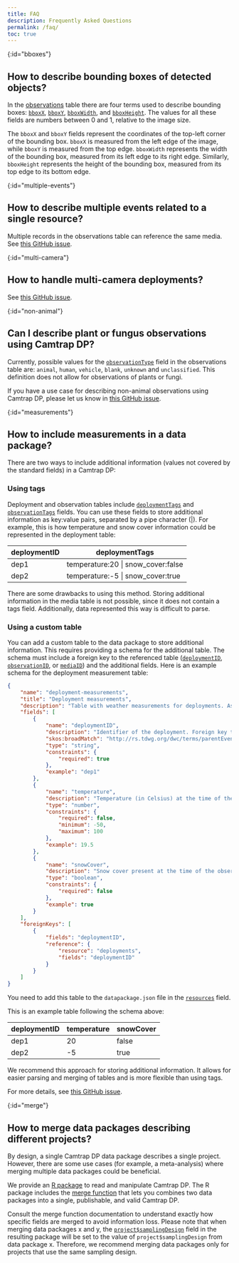 ```yaml
---
title: FAQ
description: Frequently Asked Questions
permalink: /faq/
toc: true
---
```


{:id="bboxes"}
## How to describe bounding boxes of detected objects?

In the [observations](/data/#observations) table there are four terms used to describe bounding boxes: [`bboxX`](/data/#observations.bboxX), [`bboxY`](/data/#observations.bboxY), [`bboxWidth`](/data/#observations.bboxWidth), and [`bboxHeight`](/data/#observations.bboxHeight). The values for all these fields are numbers between 0 and 1, relative to the image size.

The `bboxX` and `bboxY` fields represent the coordinates of the top-left corner of the bounding box. `bboxX` is measured from the left edge of the image, while `bboxY` is measured from the top edge. `bboxWidth` represents the width of the bounding box, measured from its left edge to its right edge. Similarly, `bboxHeight` represents the height of the bounding box, measured from its top edge to its bottom edge.

{:id="multiple-events"}
## How to describe multiple events related to a single resource?

Multiple records in the observations table can reference the same media. See [this GitHub issue](https://github.com/tdwg/camtrap-dp/issues/39).

{:id="multi-camera"}
## How to handle multi-camera deployments?

See [this GitHub issue](https://github.com/tdwg/camtrap-dp/issues/328).

{:id="non-animal"}
## Can I describe plant or fungus observations using Camtrap DP?

Currently, possible values for the [`observationType`](/data/#observations.observationType) field in the observations table are: `animal`, `human`, `vehicle`, `blank`, `unknown` and `unclassified`. This definition does not allow for observations of plants or fungi. 

If you have a use case for describing non-animal observations using Camtrap DP, please let us know in [this GitHub issue](https://github.com/tdwg/camtrap-dp/issues/346).

{:id="measurements"}
## How to include measurements in a data package?

There are two ways to include additional information (values not covered by the standard fields) in a Camtrap DP:

### Using tags

Deployment and observation tables include [`deploymentTags`](/data/#deployments.deploymentTags) and [`observationTags`](/data/#observations.observationTags) fields. You can use these fields to store additional information as key:value pairs, separated by a pipe character (|). For example, this is how temperature and snow cover information could be represented in the deployment table:

deploymentID | deploymentTags
--- | ---
dep1 | temperature:20 &#x7c; snow_cover:false
dep2 | temperature:-5 &#x7c; snow_cover:true

There are some drawbacks to using this method. Storing additional information in the media table is not possible, since it does not contain a tags field. Additionally, data represented this way is difficult to parse.

### Using a custom table

You can add a custom table to the data package to store additional information. This requires providing a schema for the additional table. The schema must include a foreign key to the referenced table ([`deploymentID`](/data/#deployments.deploymentID), [`observationID`](/data/#observations.observationID), or [`mediaID`](/data/#media.mediaID)) and the additional fields. Here is an example schema for the deployment measurement table:

```json
{
    "name": "deployment-measurements",
    "title": "Deployment measurements",
    "description": "Table with weather measurements for deployments. Associated with deployments (`deploymentID`).",
    "fields": [
        {
            "name": "deploymentID",
            "description": "Identifier of the deployment. Foreign key to `deployments.deploymentID`.",
            "skos:broadMatch": "http://rs.tdwg.org/dwc/terms/parentEventID",
            "type": "string",
            "constraints": {
                "required": true
            },
            "example": "dep1"
        },
        {
            "name": "temperature",
            "description": "Temperature (in Celsius) at the time of the observation.)",
            "type": "number",
            "constraints": {
                "required": false,
                "minimum": -50,
                "maximum": 100
            },
            "example": 19.5
        },
        {
            "name": "snowCover",
            "description": "Snow cover present at the time of the observation.",
            "type": "boolean",
            "constraints": {
                "required": false
            },
            "example": true
        }
    ],
    "foreignKeys": [
        {
            "fields": "deploymentID",
            "reference": {
                "resource": "deployments",
                "fields": "deploymentID"
            }
        }
    ]
}
```

You need to add this table to the `datapackage.json` file in the [`resources`](/metadata/#resources) field.

This is an example table following the schema above:

deploymentID | temperature | snowCover
--- | --- | ---
dep1 | 20 | false
dep2 | -5 | true

We recommend this approach for storing additional information. It allows for easier parsing and merging of tables and is more flexible than using tags.

For more details, see [this GitHub issue](https://github.com/tdwg/camtrap-dp/issues/358).

{:id="merge"}
## How to merge data packages describing different projects?

By design, a single Camtrap DP data package describes a single project. However, there are some use cases (for example, a meta-analysis) where merging multiple data packages could be beneficial.

We provide an [R package](https://inbo.github.io/camtrapdp/) to read and manipulate Camtrap DP. The R package includes the [merge function](https://inbo.github.io/camtrapdp/reference/merge_camtrapdp.html) that lets you combines two data packages into a single, publishable, and valid Camtrap DP.

Consult the merge function documentation to understand exactly how specific fields are merged to avoid information loss. Please note that when merging data packages x and y, the [`project$samplingDesign`](/metadata/#project.samplingDesign) field in the resulting package will be set to the value of `project$samplingDesign` from data package x. Therefore, we recommend merging data packages only for projects that use the same sampling design.

